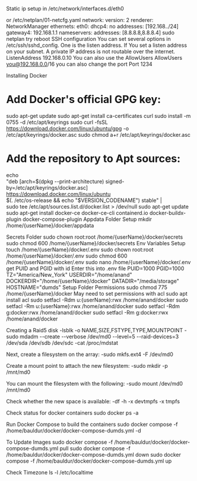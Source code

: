 Static ip setup in
  /etc/network/interfaces.d/eth0

  or
  /etc/netplan/01-netcfg.yaml
network:
 version: 2
 renderer: NetworkManager
 ethernets:
   eth0:
     dhcp4: no
     addresses: [192.168.*.*/24]
     gateway4: 192.168.1.1
     nameservers:
         addresses: [8.8.8.8,8.8.8.4]
  sudo netplan try
  reboot
SSH configuration
  You can set several options in /etc/ssh/sshd_config. One is the listen address. If You set a listen address on your subnet. A private IP address is not routable over the internet.
    ListenAddress 192.168.0.10
You can also use the AllowUsers
  AllowUsers you@192.168.0.0/16
you can also change the port
  Port 1234

Installing Docker
  # Add Docker's official GPG key:
  sudo apt-get update
  sudo apt-get install ca-certificates curl
  sudo install -m 0755 -d /etc/apt/keyrings
  sudo curl -fsSL https://download.docker.com/linux/ubuntu/gpg -o /etc/apt/keyrings/docker.asc
  sudo chmod a+r /etc/apt/keyrings/docker.asc
  
  # Add the repository to Apt sources:
  echo \
    "deb [arch=$(dpkg --print-architecture) signed-by=/etc/apt/keyrings/docker.asc] https://download.docker.com/linux/ubuntu \
    $(. /etc/os-release && echo "$VERSION_CODENAME") stable" | \
    sudo tee /etc/apt/sources.list.d/docker.list > /dev/null
  sudo apt-get update
  sudo apt-get install docker-ce docker-ce-cli containerd.io docker-buildx-plugin docker-compose-plugin
Appdata Folder Setup
  mkdir /home/{userName}/docker/appdata

Secrets Folder
  sudo chown root:root /home/{userName}/docker/secrets
  sudo chmod 600 /home/{userName}/docker/secrets
Env Variables Setup
  touch /home/{userName}/docker/.env
  sudo chown root:root /home/{userName}/docker/.env
  sudo chmod 600 /home/{userName}/docker/.env
  sudo nano /home/{userName}/docker/.env
  get PUID and PGID with 
  id
  Enter this into .env file
    PUID=1000
    PGID=1000
    TZ="America/New_York"
    USERDIR="/home/anand"
    DOCKERDIR="/home/{userName}/docker"
    DATADIR="/media/storage"
    HOSTNAME="dumds"
Setup Folder Permissions
  sudo chmod 775 /home/{userName}/docker
May need to set permissions with acl
  sudo apt install acl
  sudo setfacl -Rdm u:{userName}:rwx /home/anand/docker
  sudo setfacl -Rm u:{userName}:rwx /home/anand/docker
  sudo setfacl -Rdm g:docker:rwx /home/anand/docker
  sudo setfacl -Rm g:docker:rwx /home/anand/docker
  
Creating a Raid5 disk
  -lsblk -o NAME,SIZE,FSTYPE,TYPE,MOUNTPOINT
  -sudo mdadm --create --verbose /dev/md0 --level=5 --raid-devices=3 /dev/sda /dev/sdb /dev/sdc
  -cat /proc/mdstat

Next, create a filesystem on the array:
  -sudo mkfs.ext4 -F /dev/md0

Create a mount point to attach the new filesystem:
  -sudo mkdir -p /mnt/md0

You can mount the filesystem with the following:
  -sudo mount /dev/md0 /mnt/md0

Check whether the new space is available:
  -df -h -x devtmpfs -x tmpfs


Check status for docker containers
  sudo docker ps -a

Run Docker Compose to build the containers
  sudo docker compose -f /home/bauldur/docker/docker-compose-dumds.yml -d

To Update Images
  sudo docker compose -f /home/bauldur/docker/docker-compose-dumds.yml pull
  sudo docker compose -f /home/bauldur/docker/docker-compose-dumds.yml down
  sudo docker compose -f /home/bauldur/docker/docker-compose-dumds.yml up

Check Timezone
  ls -l /etc/localtime
